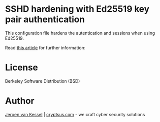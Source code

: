 # SSHD hardening with Ed25519 key pair authentication
This configuration file hardens the autentication and sessions when using Ed25519.

Read [this article](https://cryptsus.com/blog/how-to-secure-your-ssh-server-with-public-key-elliptic-curve-ed25519-crypto.html) for further information:

# License
Berkeley Software Distribution (BSD)

# Author
[Jeroen van Kessel](https://twitter.com/jeroenvkessel) | [cryptsus.com](https://cryptsus.com) - we craft cyber security solutions
